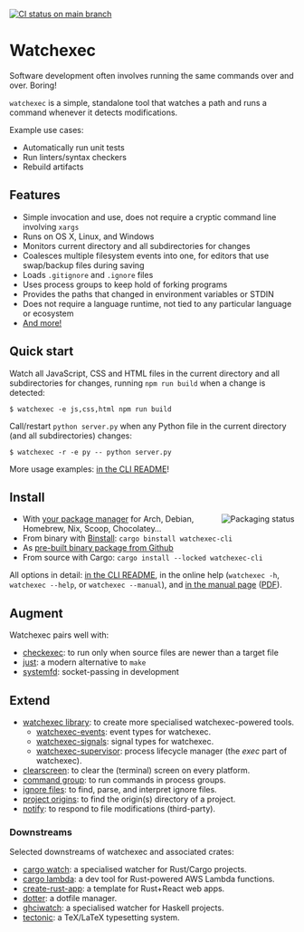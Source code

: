 [![CI status on main branch](https://github.com/watchexec/watchexec/actions/workflows/tests.yml/badge.svg)](https://github.com/watchexec/watchexec/actions/workflows/tests.yml)

# Watchexec

Software development often involves running the same commands over and over. Boring!

`watchexec` is a simple, standalone tool that watches a path and runs a command whenever it detects modifications.

Example use cases:

* Automatically run unit tests
* Run linters/syntax checkers
* Rebuild artifacts


## Features

* Simple invocation and use, does not require a cryptic command line involving `xargs`
* Runs on OS X, Linux, and Windows
* Monitors current directory and all subdirectories for changes
* Coalesces multiple filesystem events into one, for editors that use swap/backup files during saving
* Loads `.gitignore` and `.ignore` files
* Uses process groups to keep hold of forking programs
* Provides the paths that changed in environment variables or STDIN
* Does not require a language runtime, not tied to any particular language or ecosystem
* [And more!](./crates/cli/#features)


## Quick start

Watch all JavaScript, CSS and HTML files in the current directory and all subdirectories for changes, running `npm run build` when a change is detected:

    $ watchexec -e js,css,html npm run build

Call/restart `python server.py` when any Python file in the current directory (and all subdirectories) changes:

    $ watchexec -r -e py -- python server.py

More usage examples: [in the CLI README](./crates/cli/#usage-examples)!

## Install

<a href="https://repology.org/project/watchexec/versions"><img align="right" src="https://repology.org/badge/vertical-allrepos/watchexec.svg" alt="Packaging status"></a>

- With [your package manager](./doc/packages.md) for Arch, Debian, Homebrew, Nix, Scoop, Chocolatey…
- From binary with [Binstall](https://github.com/cargo-bins/cargo-binstall): `cargo binstall watchexec-cli`
- As [pre-built binary package from Github](https://github.com/watchexec/watchexec/releases/latest)
- From source with Cargo: `cargo install --locked watchexec-cli`

All options in detail: [in the CLI README](./crates/cli/#installation),
in the online help (`watchexec -h`, `watchexec --help`, or `watchexec --manual`),
and [in the manual page](./doc/watchexec.1.md) ([PDF](./doc/watchexec.1.pdf)).


## Augment

Watchexec pairs well with:

- [checkexec](https://github.com/kurtbuilds/checkexec): to run only when source files are newer than a target file
- [just](https://github.com/casey/just): a modern alternative to `make`
- [systemfd](https://github.com/mitsuhiko/systemfd): socket-passing in development

## Extend

- [watchexec library](./crates/lib/): to create more specialised watchexec-powered tools.
  - [watchexec-events](./crates/events/): event types for watchexec.
  - [watchexec-signals](./crates/signals/): signal types for watchexec.
  - [watchexec-supervisor](./crates/supervisor/): process lifecycle manager (the _exec_ part of watchexec).
- [clearscreen](https://github.com/watchexec/clearscreen): to clear the (terminal) screen on every platform.
- [command group](https://github.com/watchexec/command-group): to run commands in process groups.
- [ignore files](./crates/ignore-files/): to find, parse, and interpret ignore files.
- [project origins](./crates/project-origins/): to find the origin(s) directory of a project.
- [notify](https://github.com/notify-rs/notify): to respond to file modifications (third-party).

### Downstreams

Selected downstreams of watchexec and associated crates:

- [cargo watch](https://github.com/watchexec/cargo-watch): a specialised watcher for Rust/Cargo projects.
- [cargo lambda](https://github.com/cargo-lambda/cargo-lambda): a dev tool for Rust-powered AWS Lambda functions.
- [create-rust-app](https://create-rust-app.dev): a template for Rust+React web apps.
- [dotter](https://github.com/supercuber/dotter): a dotfile manager.
- [ghciwatch](https://github.com/mercurytechnologies/ghciwatch): a specialised watcher for Haskell projects.
- [tectonic](https://tectonic-typesetting.github.io/book/latest/): a TeX/LaTeX typesetting system.
